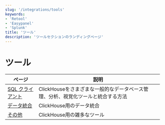 ```yaml
---
slug: '/integrations/tools'
keywords:
- 'Retool'
- 'Easypanel'
- 'Splunk'
title: 'ツール'
description: 'ツールセクションのランディングページ'
---
```





# ツール

| ページ      | 説明                                                                                                                     |
|-----------|---------------------------------------------------------------------------------------------------------------------------------|
| [SQL クライアント](/integrations/sql-clients) | ClickHouseをさまざまな一般的なデータベース管理、分析、視覚化ツールと統合する方法                                                                   |
| [データ統合](/integrations/tools/data-integrations)    | ClickHouse用のデータ統合 |
| [その他](/integrations/audit-splunk)     | ClickHouse用の雑多なツール                                                                               |
